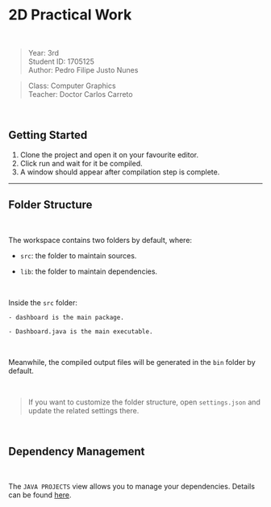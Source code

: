 # 2D Practical Work

<br>

> Year: 3rd <br> Student ID: 1705125 <br> Author: Pedro Filipe Justo Nunes

> Class: Computer Graphics <br> Teacher: Doctor Carlos Carreto

<br>

## Getting Started

1) Clone the project and open it on your favourite editor.
2) Click run and wait for it be compiled.
3) A window should appear after compilation step is complete.

<hr>

## Folder Structure
<br>

The workspace contains two folders by default, where:

- `src`: the folder to maintain sources.

- `lib`: the folder to maintain dependencies.

<br>

Inside the `src` folder:

    - dashboard is the main package.

    - Dashboard.java is the main executable.

<br>

Meanwhile, the compiled output files will be generated in the `bin` folder by default.

<br>

> If you want to customize the folder structure, open `settings.json` and update the related settings there.

<br>

## Dependency Management

<br>

The `JAVA PROJECTS` view allows you to manage your dependencies. Details can be found [here](https://github.com/microsoft/vscode-java-dependency#manage-dependencies).

